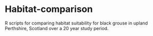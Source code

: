 Habitat-comparison
==================

R scripts for comparing habitat suitability for black grouse in upland Perthshire, Scotland over a 20 year study period.
